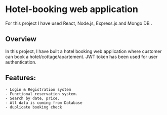 # Hotel-booking  web application 

For this project I have used React, Node.js, Express.js and Mongo DB .

## Overview 
In this project, I have built a hotel booking web application where customer can book a hotel/cottage/apartement. JWT token has been used for user authentication.
  
 ## Features: 
    - Login & Registration system
    - Functional reservation system.
    - Search by date, price.
    - All data is coming from Database
    - duplicate booking check
 
